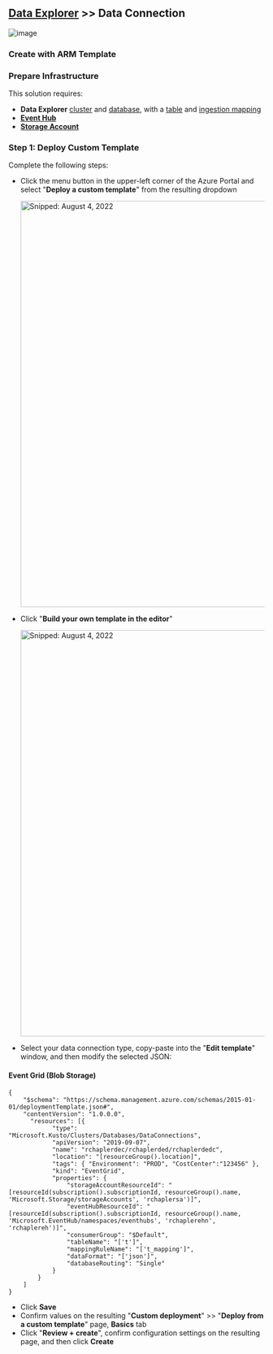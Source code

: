 ## [Data Explorer](Infrastructure_DataExplorer.md) >> **Data Connection**

![image](https://user-images.githubusercontent.com/44923999/185688537-f5257f22-eb25-405f-be9b-1cd45c6574f4.png)

### Create with ARM Template

### Prepare Infrastructure

This solution requires:

* **Data Explorer** [cluster](Infrastructure_DataExplorer_Cluster.md) and [database](Infrastructure_DataExplorer_Database.md), with a [table](Infrastructure_DataExplorer_Table.md) and [ingestion mapping](Infrastructure_DataExplorer_IngestionMapping.md)
* [**Event Hub**](Infrastructure_EventHub.md)
* [**Storage Account**](Infrastructure_StorageAccount.md)

### Step 1: Deploy Custom Template

Complete the following steps:

* Click the menu button in the upper-left corner of the Azure Portal and select "**Deploy a custom template**" from the resulting dropdown

  <img src="https://user-images.githubusercontent.com/44923999/182941824-1675b487-e60c-44ba-8a94-0eeaa8ee12af.png" width="800" title="Snipped: August 4, 2022" />

* Click "**Build your own template in the editor**"

  <img src="https://user-images.githubusercontent.com/44923999/182942508-5b378150-abc2-47de-924d-4a4720326fba.png" width="800" title="Snipped: August 4, 2022" />

* Select your data connection type, copy-paste into the "**Edit template**" window, and then modify the selected JSON:

#### Event Grid (Blob Storage)

  ```
  {
      "$schema": "https://schema.management.azure.com/schemas/2015-01-01/deploymentTemplate.json#",
      "contentVersion": "1.0.0.0",
        "resources": [{
              "type": "Microsoft.Kusto/Clusters/Databases/DataConnections",
              "apiVersion": "2019-09-07",
              "name": "rchaplerdec/rchaplerded/rchaplerdedc",
              "location": "[resourceGroup().location]",
              "tags": { "Environment": "PROD", "CostCenter":"123456" },
              "kind": "EventGrid",
              "properties": {
                  "storageAccountResourceId": "[resourceId(subscription().subscriptionId, resourceGroup().name, 'Microsoft.Storage/storageAccounts', 'rchaplersa')]",
                  "eventHubResourceId": "[resourceId(subscription().subscriptionId, resourceGroup().name, 'Microsoft.EventHub/namespaces/eventhubs', 'rchaplerehn', 'rchaplereh')]",
                  "consumerGroup": "$Default",
                  "tableName": "['t']",
                  "mappingRuleName": "['t_mapping']",
                  "dataFormat": "['json']",
                  "databaseRouting": "Single"
              }
          }
      ]
  }
  ```

* Click **Save**
* Confirm values on the resulting "**Custom deployment**" >> "**Deploy from a custom template**" page, **Basics** tab
* Click "**Review + create**", confirm configuration settings on the resulting page, and then click **Create**
